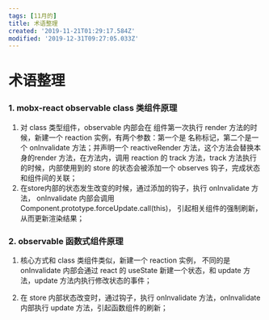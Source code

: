 ```yaml
---
tags: [11月的]
title: 术语整理
created: '2019-11-21T01:29:17.584Z'
modified: '2019-12-31T09:27:05.033Z'
---
```


# 术语整理

### 1. mobx-react observable class 类组件原理

1. 对 class 类型组件，observable 内部会在 组件第一次执行 render 方法的时候，新建一个 reaction 实例，有两个参数：第一个是 名称标记，第二个是一个 onInvalidate 方法；并声明一个 reactiveRender 方法，这个方法会替换本身的render 方法，在方法内，调用 reaction 的 track 方法，track 方法执行的时候，内部使用到的 store 的状态会被添加一个 observes 钩子，完成状态和组件间的关联；
2. 在store内部的状态发生改变的时候，通过添加的钩子，执行 onInvalidate 方法， onInvalidate 内部会调用 Component.prototype.forceUpdate.call(this)， 引起相关组件的强制刷新，从而更新渲染结果；

### 2. observable 函数式组件原理

1. 核心方式和 class 类组件类似，新建一个 reaction 实例， 不同的是 onInvalidate 内部会通过 react 的 useState 新建一个状态，和 update 方法，update 方法内执行修改状态的事件；

2. 在 store 内部状态改变时，通过钩子，执行 onInvalidate 方法，onInvalidate 内部执行 update 方法，引起函数组件的刷新； 
